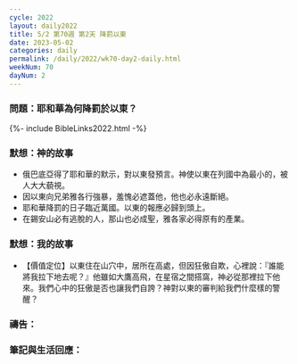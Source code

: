 ```yaml
---
cycle: 2022
layout: daily2022
title: 5/2 第70週 第2天 降罰以東
date: 2023-05-02
categories: daily
permalink: /daily/2022/wk70-day2-daily.html
weekNum: 70
dayNum: 2
---
```


### 問題：耶和華為何降罰於以東？

{%- include BibleLinks2022.html -%}

### 默想：神的故事
+ 俄巴底亞得了耶和華的默示，對以東發預言。神使以東在列國中為最小的，被人大大藐視。
+ 因以東向兄弟雅各行強暴，羞愧必遮蓋他，他也必永遠斷絕。
+ 耶和華降罰的日子臨近萬國。以東的報應必歸到頭上。
+ 在錫安山必有逃脫的人，那山也必成聖，雅各家必得原有的產業。

### 默想：我的故事
+ 【價值定位】以東住在山穴中，居所在高處，但因狂傲自欺，心裡說：『誰能將我拉下地去呢？』他雖如大鷹高飛，在星宿之間搭窩，神必從那裡拉下他來。我們心中的狂傲是否也讓我們自誇？神對以東的審判給我們什麼樣的警醒？

### 禱告：

### 筆記與生活回應：
